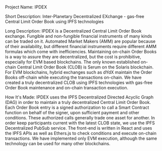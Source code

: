 Project Name: IPDEX

Short Description:
Inter-Planetary Decentralized EXchange - gas-free Central Limit Order Book using IPFS technologies

Long Description:
IPDEX is a Decentralized Central Limit Order Book exchange. Fungible and non-fungible financial instruments of many kinds can be traded on it.
Automated Market Makers (AMM) are popular because of their availability, but different financial instruments require different AMM formulas which come with inefficiencies. Maintaining on-chain Order Books is a way to assure they are decentralized, but the cost is prohibitive, especially for EVM based blockchains. The only known established on-chain Central Limit Order Book (CLOB) is Serum on the Solaris blockchain. For EVM blockchains, hybrid exchanges such as dYdX maintain the Order Books off-chain while executing the transactions on-chain.
We have created a truly decentralized CLOB using IPFS technologies with gas-free Order Book maintenance and on-chain transaction execution.

How It's Made:
IPDEX uses the IPFS Decentralized Directed Acyclic Graph (DAG) in order to maintain a truly decentralized Central Limit Order Book. 
Each Order Book entry is a signed authorization to call a Smart Contract function on behalf of the signer, upon sufficient payment and other conditions.
These authorized calls generally trade one asset for another.
In order keep participants current with the latest CLOB state, we use the IPFS Decentralized PubSub service.
The front-end is written in React and uses the IPFS APIs as well as Ethers.js to check conditions and execute on-chain transactions.
We have implemented only EVM execution, although the same technology can be used for many other blockchains.